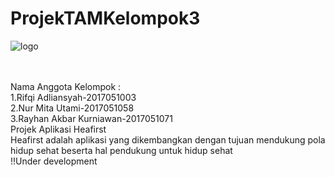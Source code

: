 # ProjekTAMKelompok3

![logo](https://user-images.githubusercontent.com/71004111/164275818-9fce82c1-38d4-48a8-af31-9cc0182f4897.svg=300x300)


<br>
<br>
Nama Anggota Kelompok : <br>
1.Rifqi Adliansyah-2017051003<br>
2.Nur Mita Utami-2017051058<br>
3.Rayhan Akbar Kurniawan-2017051071<br>
Projek Aplikasi Heafirst <br>
Heafirst adalah aplikasi yang dikembangkan dengan tujuan mendukung pola hidup sehat beserta hal pendukung untuk hidup sehat<br>
!!Under development
